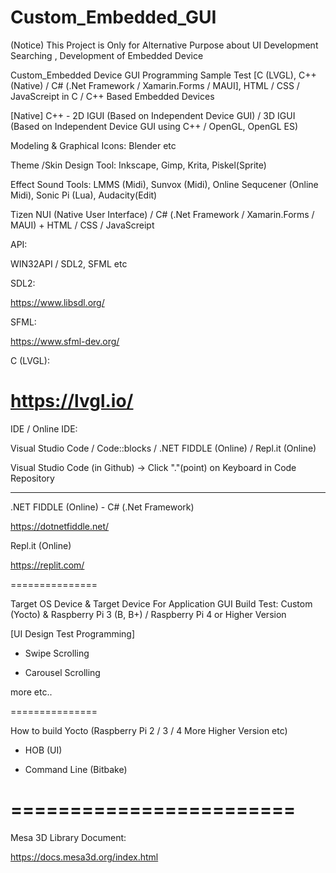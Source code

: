 # Custom_Embedded_GUI

(Notice)
This Project is Only for Alternative Purpose about UI Development Searching , Development of Embedded Device

Custom_Embedded Device GUI Programming Sample Test [C (LVGL), C++ (Native) / C# (.Net Framework  / Xamarin.Forms / MAUI], HTML / CSS / JavaScreipt in C / C++ Based Embedded Devices

[Native] C++ - 2D IGUI (Based on Independent Device GUI) / 3D IGUI (Based on Independent Device GUI using C++ / OpenGL, OpenGL ES)

Modeling & Graphical Icons: Blender etc

Theme /Skin Design Tool: Inkscape, Gimp, Krita, Piskel(Sprite)

Effect Sound Tools: LMMS (Midi), Sunvox (Midi), Online Sequcener (Online Midi), Sonic Pi (Lua), Audacity(Edit) 

Tizen NUI (Native User Interface) / C# (.Net Framework  / Xamarin.Forms / MAUI) + HTML / CSS / JavaScreipt

API:

WIN32API / SDL2, SFML etc

SDL2:

https://www.libsdl.org/

SFML:

https://www.sfml-dev.org/

C (LVGL):  

https://lvgl.io/
=====================

IDE / Online IDE:

Visual Studio Code / Code::blocks / .NET FIDDLE (Online) / Repl.it (Online)

Visual Studio Code (in Github) -> Click "."(point) on Keyboard in Code Repository

---------------------

.NET FIDDLE (Online) - C# (.Net Framework)

https://dotnetfiddle.net/

Repl.it (Online)

https://replit.com/

===============

Target OS Device & Target Device For Application GUI Build Test: Custom (Yocto) & Raspberry Pi 3 (B, B+) / Raspberry Pi 4 or Higher Version   

[UI Design Test Programming]

- Swipe Scrolling

- Carousel Scrolling

more etc..

===============

How to build Yocto (Raspberry Pi 2 / 3 / 4 More Higher Version etc)

- HOB (UI)

- Command Line (Bitbake)

========================
========================

Mesa 3D Library Document:

https://docs.mesa3d.org/index.html

